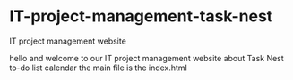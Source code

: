# IT-project-management-task-nest
IT project management website

hello and welcome to our IT project management website about Task Nest to-do list calendar
the main file is the index.html
